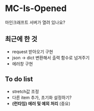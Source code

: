 # MC-Is-Opened
마인크래프트 서버가 열려 있나요?


## 최근에 한 것
- request 받아오기 구현
- json -> dict 변환해서 출력 함수로 넘겨주기
- 에러창 구현


## To do list
- stretch값 조정
- 다른 item 추가, 초기화 설정하기?
- **(런타임) 에러 및 예외 처리** (중요)